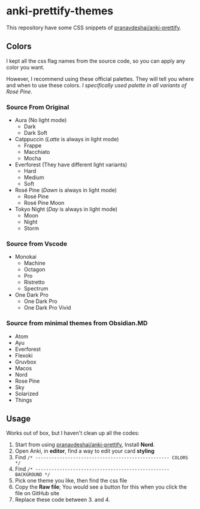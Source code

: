 # anki-prettify-themes

This repository have some CSS snippets of [pranavdeshai/anki-prettify](https://github.com/pranavdeshai/anki-prettify).

## Colors

I kept all the css flag names from the source code,
so you can apply any color you want.

However, I recommend using these official palettes.
They will tell you where and when to use these colors.
_I specifically used palette in all variants of Rosé Pine_.

### Source From **Original**

- Aura (No light mode)
  - Dark
  - Dark Soft
- Catppuccin (_Latte_ is always in light mode)
  - Frappe
  - Macchiato
  - Mocha
- Everforest (They have different light variants)
  - Hard
  - Medium
  - Soft
- Rosé Pine (_Dawn_ is always in light mode)
  - Rosé Pine
  - Rosé Pine Moon
- Tokyo Night (_Day_ is always in light mode)
  - Moon
  - Night
  - Storm

### Source from **Vscode**

- Monokai
  - Machine
  - Octagon
  - Pro
  - Ristretto
  - Spectrum
- One Dark Pro
  - One Dark Pro
  - One Dark Pro Vivid

### Source from minimal themes from **Obsidian.MD**

- Atom
- Ayu
- Everforest
- Flexoki
- Gruvbox
- Macos
- Nord
- Rose Pine
- Sky
- Solarized
- Things

## Usage

Works out of box, but I haven't clean up all the codes:

1. Start from using [pranavdeshai/anki-prettify](https://github.com/pranavdeshai/anki-prettify), Install **Nord**.
2. Open Anki, in **editor**, find a way to edit your card **styling**
3. Find `/* -------------------------------------------------- COLORS */`
4. Find `/* -------------------------------------------------- BACKGROUND */`
5. Pick one theme you like, then find the css file
6. Copy the **Raw file**; You would see a button for this when you click the file on GitHub site
7. Replace these code between 3. and 4.
